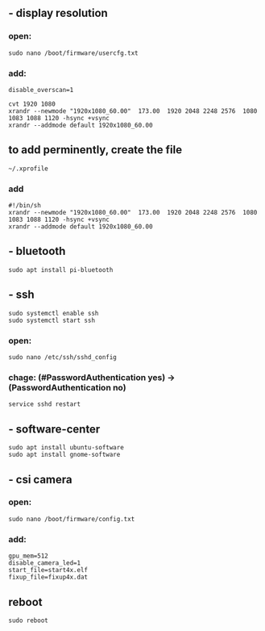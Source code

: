 ## - display resolution
### open:
    sudo nano /boot/firmware/usercfg.txt
### add:
    disable_overscan=1
    
    cvt 1920 1080
    xrandr --newmode "1920x1080_60.00"  173.00  1920 2048 2248 2576  1080 1083 1088 1120 -hsync +vsync
    xrandr --addmode default 1920x1080_60.00
    
## to add perminently, create the file
    ~/.xprofile
### add
    #!/bin/sh
    xrandr --newmode "1920x1080_60.00"  173.00  1920 2048 2248 2576  1080 1083 1088 1120 -hsync +vsync
    xrandr --addmode default 1920x1080_60.00
    

## - bluetooth
    sudo apt install pi-bluetooth


## - ssh
    sudo systemctl enable ssh
    sudo systemctl start ssh
### open:
    sudo nano /etc/ssh/sshd_config
### chage: (#PasswordAuthentication yes) -> (PasswordAuthentication no)
    service sshd restart


## - software-center
    sudo apt install ubuntu-software
    sudo apt install gnome-software


## - csi camera
### open:
    sudo nano /boot/firmware/config.txt
### add:
    gpu_mem=512
    disable_camera_led=1
    start_file=start4x.elf
    fixup_file=fixup4x.dat


## reboot
    sudo reboot
